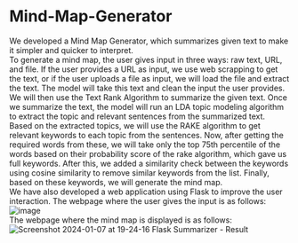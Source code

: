# Mind-Map-Generator

We developed a Mind Map Generator, which summarizes given text to make it simpler and quicker to interpret. <br>
To generate a mind map, the user gives input in three ways: raw text, URL, and file. If the user provides a URL as input, we use web scrapping to get the text, or if the user uploads a file as input, we will load the file and extract the text. The model will take this text and clean the input the user provides. We will then use the Text Rank Algorithm to summarize the given text. Once we summarize the text, the model will run an LDA topic modeling algorithm to extract the topic and relevant sentences from the summarized text. Based on the extracted topics, we will use the RAKE algorithm to get relevant keywords to each topic from the sentences. Now, after getting the required words from these, we will take only the top 75th percentile of the words based on their probability score of the rake algorithm, which gave us full keywords. After this, we added a similarity check between the keywords using cosine similarity to remove similar keywords from the list. Finally, based on these keywords, we will generate the mind map. <br>
We have also developed a web application using Flask to improve the user interaction. The webpage where the user gives the input is as follows:
![image](https://github.com/NotManigandan/Mind-Map-Generator/assets/72668299/5a7b9e3a-36d0-47fe-87a6-ef4bb45b09d5)
<br>
The webpage where the mind map is displayed is as follows:
![Screenshot 2024-01-07 at 19-24-16 Flask Summarizer - Result](https://github.com/NotManigandan/Mind-Map-Generator/assets/72668299/6abf4401-23db-4022-8c88-beb6ea34af30)
